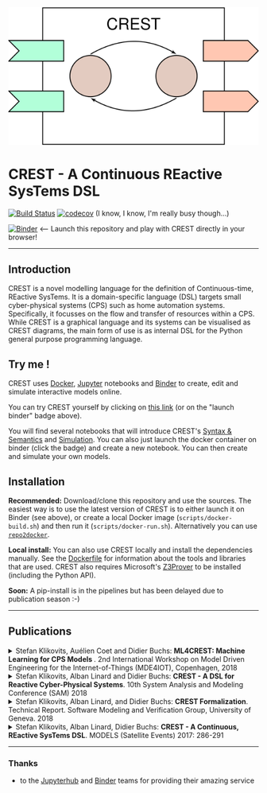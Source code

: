 
<p align="center">
<img src="/docs/assets/crestlogo.svg" />
</p>

# **CREST** - A Continuous REactive SysTems DSL

[![Build Status](https://travis-ci.org/stklik/CREST.svg?branch=master)](https://travis-ci.org/stklik/CREST)
[![codecov](https://codecov.io/gh/stklik/CREST/branch/master/graph/badge.svg)](https://codecov.io/gh/stklik/CREST)
(I know, I know, I'm really busy though...)

[![Binder](https://mybinder.org/badge.svg)](https://mybinder.org/v2/gh/stklik/CREST/master)
<-- Launch this repository and play with CREST directly in your browser!

---

## Introduction

CREST is a novel modelling language for the definition of Continuous-time, REactive SysTems.
It is a domain-specific language (DSL) targets small cyber-physical systems (CPS) such as home automation systems.
Specifically, it focusses on the flow and transfer of resources within a CPS.
While CREST is a graphical language and its systems can be visualised as CREST diagrams, 
the main form of use is as internal DSL for the Python general purpose programming language.


## Try me !

CREST uses [Docker](https://www.docker.com/), [Jupyter](https://jupyter.org) notebooks and [Binder](https://mybinder.readthedocs.io/en/latest/) to create, edit and simulate interactive models online.

You can try CREST yourself by clicking on [this link](https://mybinder.org/v2/gh/stklik/CREST/master) (or on the "launch binder" badge above).

You will find several notebooks that will introduce CREST's
[Syntax & Semantics](https://mybinder.org/v2/gh/stklik/CREST/master?filepath=Syntax-Semantics.ipynb) and [Simulation](https://mybinder.org/v2/gh/stklik/CREST/master?filepath=Simulation.ipynb).
You can also just launch the docker container on binder (click the badge) and create a new notebook. 
You can then create and simulate your own models.


## Installation

**Recommended:** Download/clone this repository and use the sources.
The easiest way is to use the latest version of CREST is to either launch it on Binder (see above),
or create a local Docker image (`scripts/docker-build.sh`) and then run it (`scripts/docker-run.sh`).
Alternatively you can use [`repo2docker`](https://github.com/jupyter/repo2docker).

**Local install:** You can also use CREST locally and install the dependencies manually. See the [Dockerfile](./Dockerfile) for information about the tools and libraries that are used. CREST also requires Microsoft's [Z3Prover](https://github.com/Z3Prover) to be installed (including the Python API).

**Soon:** A pip-install is in the pipelines but has been delayed due to publication season :-)


---

## Publications

<details>
    <summary>
 Stefan Klikovits, Auélien Coet and Didier Buchs:
        <b>ML4CREST: Machine Learning for CPS Models </b>.
        2nd International Workshop on Model Driven Engineering for the Internet-of-Things (MDE4IOT), Copenhagen, 2018
    </summary>
    <pre>
@InProceedings{Klikovits:MDE4IOT:ML4CREST,
    title = {{ML4CREST}: Machine Learning for CPS Models},
    author = {Stefan Klikovits and Aur\'{e}lien Coet and Didier Buchs},
    booktitle = {2nd International Workshop on Model Driven Engineering for the Internet-of-Things (MDE4IOT), Copenhagen, Denmark, October 15, 2018. Proceedings},
    year = {2018},
}
    </pre>
</details>

<details>
    <summary>
 Stefan Klikovits, Alban Linard and Didier Buchs:
        <b>CREST - A DSL for Reactive Cyber-Physical Systems</b>.
        10th System Analysis and Modeling Conference (SAM) 2018
    </summary>
    <pre>
@InProceedings{Klikovits:SAM18:CREST,
    title = {{CREST} - A {DSL} for Reactive Cyber-Physical Systems},
    author = {Stefan Klikovits and Alban Linard and Didier Buchs},
    booktitle = {10th International System Analysis and Modeling Conference (SAM 2018), Copenhagen, Denmark, October 15-16, 2018. Proceedings},
    year = {2018},
    pages = {29-45},
    isbn = {978-3-030-01041-6}
}
    </pre>
</details>

<details>
<summary>
Stefan Klikovits, Alban Linard, and Didier Buchs: 
    <b>CREST Formalization</b>. 
Technical Report. Software Modeling and Verification Group, University of Geneva. 2018
</summary>
<pre>
@techreport{Klikovits:CRESTFormalization:2018,
    author = {Stefan Klikovits and Alban Linard and Didier Buchs},
    title = {{CREST} Formalization},
    institution = {Software Modeling and Verification Group, University of Geneva},
    doi = {10.5281/zenodo.1284561},
    year = {2018}
}
</pre>
</details>


<details>
<summary>
    Stefan Klikovits, Alban Linard, Didier Buchs:
    <b>CREST - A Continuous, REactive SysTems DSL</b>. 
    MODELS (Satellite Events) 2017: 286-291
</summary>
<pre>
@inproceedings{Klikovits:CREST:Gemoc:2017,
  author    = {Stefan Klikovits and
               Alban Linard and
               Didier Buchs},
  title     = {{CREST} - {A} Continuous, REactive SysTems {DSL}},
  booktitle = {Proceedings of {MODELS} 2017 Satellite Event: Workshops (ModComp,
               ME, EXE, COMMitMDE, MRT, MULTI, GEMOC, MoDeVVa, MDETools, FlexMDE,
               MDEbug), Posters, Doctoral Symposium, Educator Symposium, {ACM} Student
               Research Competition, and Tools and Demonstrations co-located with
               {ACM/IEEE} 20th International Conference on Model Driven Engineering
               Languages and Systems {(MODELS} 2017), Austin, TX, USA, September,
               17, 2017.},
  pages     = {286--291},
  year      = {2017},
  url       = {http://ceur-ws.org/Vol-2019/gemoc\_2.pdf}
}
</pre>
</details>

---

### Thanks
 * to the [Jupyterhub](https://github.com/orgs/jupyterhub/people) and [Binder](https://mybinder.org) teams for providing their amazing service
